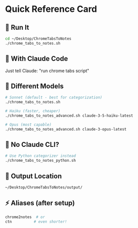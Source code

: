 # Quick Reference Card

## 🚀 Run It
```bash
cd ~/Desktop/ChromeTabsToNotes
./chrome_tabs_to_notes.sh
```

## 🤖 With Claude Code
Just tell Claude: "run chrome tabs script"

## 🎯 Different Models
```bash
# Sonnet (default - best for categorization)
./chrome_tabs_to_notes.sh

# Haiku (faster, cheaper)
./chrome_tabs_to_notes_advanced.sh claude-3-5-haiku-latest

# Opus (most capable)
./chrome_tabs_to_notes_advanced.sh claude-3-opus-latest
```

## 🔧 No Claude CLI?
```bash
# Use Python categorizer instead
./chrome_tabs_to_notes_python.sh
```

## 📁 Output Location
`~/Desktop/ChromeTabsToNotes/output/`

## ⚡ Aliases (after setup)
```bash
chrome2notes  # or
ctn          # even shorter!
```
